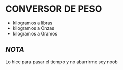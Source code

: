 # CONVERSOR DE PESO

- kilogramos a libras
- kilogramos a Onzas
- kilogramos a Gramos


## _NOTA_

Lo hice para pasar el tiempo y no aburrirme soy noob
